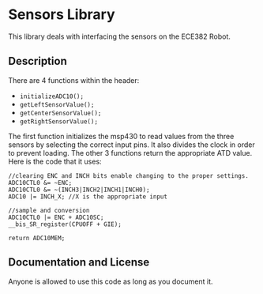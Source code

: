 # Sensors Library

This library deals with interfacing the sensors on the ECE382 Robot.

## Description

There are 4 functions within the header:
 - `initializeADC10();`
 - `getLeftSensorValue();`
 - `getCenterSensorValue();`
 - `getRightSensorValue();`

The first function initializes the msp430 to read values from the three sensors by selecting the correct input pins. It also divides the clock in order to prevent loading.
The other 3 functions return the appropriate ATD value. Here is the code that it uses:

```
//clearing ENC and INCH bits enable changing to the proper settings.
ADC10CTL0 &= ~ENC;
ADC10CTL0 &= ~(INCH3|INCH2|INCH1|INCH0);
ADC10 |= INCH_X; //X is the appropriate input

//sample and conversion
ADC10CTL0 |= ENC + ADC10SC;
__bis_SR_register(CPUOFF + GIE);

return ADC10MEM;
```

## Documentation and License

Anyone is allowed to use this code as long as you document it. 
